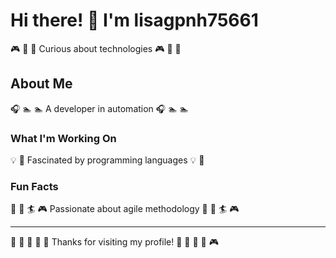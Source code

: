 # Hi there! 👋 I'm lisagpnh75661

🎮 🌺 🎾 Curious about technologies 🎮 🌺 🎾

## About Me
🎧 🏊 🏊 A developer in automation 🎧 🏊 🏊

### What I'm Working On
💡 🎷 Fascinated by programming languages 💡 🎷

### Fun Facts
🏒 🏓 🏄 🎮 Passionate about agile methodology 🏒 🏓 🏄 🎮

---
🎾 🏏 🚀 🏏 🎻 Thanks for visiting my profile! 🎤 🎯 🎾 🏒 🎮
